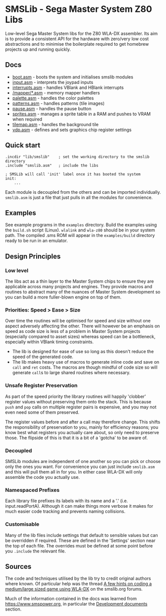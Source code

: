# SMSLib - Sega Master System Z80 Libs

Low-level Sega Master System libs for the Z80 WLA-DX assembler. Its aim is to provide a consistent API for the hardware with zero/very low cost abstractions and to minimise the boilerplate required to get homebrew projects up and running quickly.

## Docs

- [boot.asm](./docs/boot.md) - boots the system and initialises smslib modules
- [input.asm](./docs/input.md) - interprets the joypad inputs
- [interrupts.asm](./docs/interrupts.md) - handles VBlank and HBlank interrupts
- [/mapper/\*.asm](./docs/mappers.md) - memory mapper handlers
- [palette.asm](./docs/palette.md) - handles the color palettes
- [patterns.asm](./docs/patterns.md) - handles patterns (tile images)
- [pause.asm](./docs/pause.md) - handles the pause button
- [sprites.asm](./docs/sprites.md) - manages a sprite table in a RAM and pushes to VRAM when required
- [tilemap.asm](./docs/tilemap.md) - handles the background tile
- [vdp.asm](./docs/vdp.md) - defines and sets graphics chip register settings

## Quick start

```
.incdir "lib/smslib"    ; set the working directory to the smslib directory
.include "smslib.asm"   ; include the libs

; SMSLib will call 'init' label once it has booted the system
init:
    ...
```

Each module is decoupled from the others and can be imported individually. `smslib.asm` is just a file that just pulls in all the modules for convenience.

## Examples

See example programs in the `examples` directory. Build the examples using the `build.sh` script (Linux). `wlalink` and `wla-z80` should be in your system path. The compiled .sms ROM will appear in the `examples/build` directory ready to be run in an emulator.

## Design Principles

### Low level

The libs act as a thin layer to the Master System chips to ensure they are applicable across many projects and engines. They provide macros and routines to abstract many of the nuances of Master System development so you can build a more fuller-blown engine on top of them.

### Priorities: Speed > Ease > Size

Over time the routines will be optimised for speed and size without one aspect adversely affecting the other. There will however be an emphasis on speed as code size is less of a problem in Master System projects (especially compared to asset sizes) whereas speed can be a bottleneck, especially within VBlank timing constraints.

- The lib is designed for ease of use so long as this doesn't reduce the speed of the generated code.
- The lib makes heavy use of macros to generate inline code and save on `call` and `ret` costs. The macros are though mindful of code size so will generate `call`s to large shared routines where necessary.

### Unsafe Register Preservation

As part of the speed priority the library routines will happily 'clobber' register values without preserving them onto the stack. This is because `push` and `pop` calls on multiple register pairs is expensive, and you may not even need some of them preserved.

The register values before and after a call may therefore change. This shifts the responsibility of preservation to you, mainly for efficiency reasons; you know best what registers you actually care about, so only need to preserve those. The flipside of this is that it is a bit of a 'gotcha' to be aware of.

### Decoupled

SMSLib modules are independent of one another so you can pick or choose only the ones you want. For convenience you can just include `smslib.asm` and this will pull them all in for you. In either case WLA-DX will only assemble the code you actually use.

### Namespaced Prefixes

Each library file prefixes its labels with its name and a '.' (i.e. input.readPortA). Although it can make things more verbose it makes for much easier code tracking and prevents naming collisions.

### Customisable

Many of the lib files include settings that default to sensible values but can be overridden if required. These are defined in the 'Settings' section near the top of each file. The overrides must be defined at some point before you `.include` the relevant file.

## Sources

The code and techniques utilised by the lib try to credit original authors where known. Of particular help was the thread [A few hints on coding a medium/large sized game using WLA-DX](https://www.smspower.org/forums/15794-AFewHintsOnCodingAMediumLargeSizedGameUsingWLADX) on the smslib.org forums.

Much of the information contained in the docs was learned from https://www.smspower.org, in particular the [Development documents](https://www.smspower.org/Development/Documents) section.
